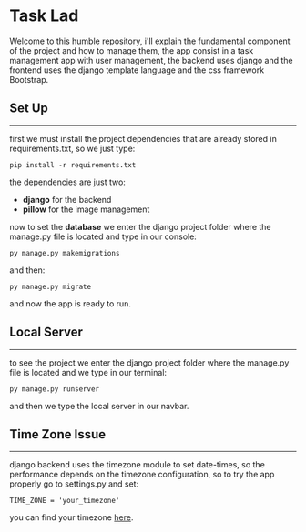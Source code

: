 # Task Lad
Welcome to this humble repository, i'll explain the fundamental component of the project and how to manage them, the app consist in a task management app with user management, the backend uses django and the frontend uses the django template language and the css framework Bootstrap.
## Set Up
---
first we must install the project dependencies that are already stored in requirements.txt, so we just type:
``` 
pip install -r requirements.txt

```
the dependencies are just two:
- **django** for the backend
- **pillow** for the image management

now to set the **database**  we enter the django project folder where the manage.py file is located and type in our console:
``` 
py manage.py makemigrations

```
and then:
``` 
py manage.py migrate

```
and now the app is ready to run. 
## Local Server
---
to see the project we enter the django project folder where the manage.py file is located and we type in our terminal:
```
py manage.py runserver
```
and then we type the local server in our navbar.
## Time Zone Issue
---
django backend uses the timezone module to set date-times, so the performance depends on the timezone configuration, so to try the app properly go to settings.py and set:
```
TIME_ZONE = 'your_timezone'
```
you can find your timezone [here](https://en.wikipedia.org/wiki/List_of_tz_database_time_zones).